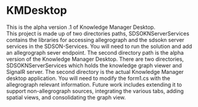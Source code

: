 # KMDesktop
 This is the alpha version .1 of Knowledge Manager Desktop.  
 This project is made up of two directories paths, SDSOKNServerServices contains the libraries for accessing allegrograph and the sdsokn server services in the SDSON-Services. 
 You will need to run the solution and add an allegrograph sever endpoint.
 The second directory path is the alpha version of the Knowledge Manager Desktop.   There are two directories, SDSOKNServerServices which holds the knowledge graph viewer and SignalR server.  The second directory is the actual Knowledge Manager desktop application.   You will need to modify the form1.cs with the allegrograph relevant information.
Future work includes extending it to support non-allegrograph sources, integrating the various tabs, adding spatial views, and consolidating the graph view.
